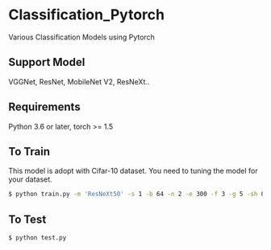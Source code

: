 # Classification_Pytorch
Various Classification Models using Pytorch 

## Support Model
VGGNet, ResNet, MobileNet V2, ResNeXt..



## Requirements
Python 3.6 or later, torch >= 1.5



## To Train
This model is adopt with Cifar-10 dataset. You need to tuning the model for your dataset.

```bash
$ python train.py -m 'ResNeXt50' -s 1 -b 64 -n 2 -e 300 -f 3 -g 5 -sh 0 -l 0.1 -op 0 -card 32 -bw 4
```



## To Test
```bash
$ python test.py
```